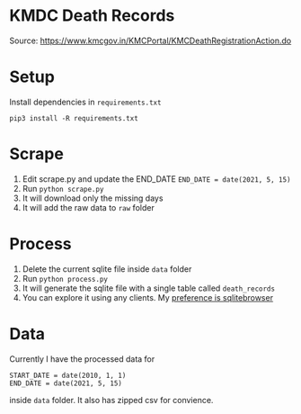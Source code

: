 # KMDC Death Records

Source: https://www.kmcgov.in/KMCPortal/KMCDeathRegistrationAction.do

# Setup
Install dependencies in `requirements.txt`

```pip3 install -R requirements.txt```

# Scrape

1. Edit scrape.py and update the END_DATE
```END_DATE = date(2021, 5, 15)```
2. Run 
```python scrape.py```
3. It will download only the missing days
4. It will add the raw data to `raw` folder

# Process
1. Delete the current sqlite file inside `data` folder
2. Run
```python process.py```
3. It will generate the sqlite file with a single table called `death_records`
4. You can explore it using any clients. My [preference is sqlitebrowser](https://sqlitebrowser.org/)

# Data
Currently I have the processed data for 
```
START_DATE = date(2010, 1, 1)
END_DATE = date(2021, 5, 15)
```
inside `data` folder. It also has zipped csv for convience.

